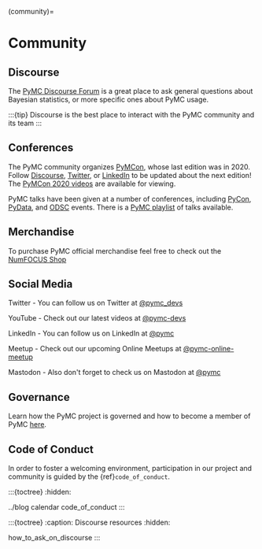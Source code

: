 (community)=
# Community

## Discourse

The [PyMC Discourse Forum](https://discourse.pymc.io/) is a great place to ask general questions about Bayesian statistics, or more specific ones about PyMC usage.

:::{tip}
Discourse is the best place to interact with the PyMC community and its team
:::

## Conferences

The PyMC community organizes [PyMCon](https://pymcon.com/), whose last edition was in 2020. Follow [Discourse](https://discourse.pymc.io/), [Twitter](https://twitter.com/pymc_devs), or [LinkedIn](https://www.linkedin.com/company/pymc/) to be updated about the next edition! The [PyMCon 2020 videos](https://www.youtube.com/c/PyMCDevelopers/videos) are available for viewing.

PyMC talks have been given at a number of conferences, including [PyCon](https://us.pycon.org/),
[PyData](https://pydata.org/events/), and [ODSC](https://odsc.com/) events. There is a [PyMC playlist](https://www.youtube.com/playlist?list=PL1Ma_1DBbE82OVW8Fz_6Ts1oOeyOAiovy) of talks available.

## Merchandise 

To purchase PyMC official merchandise feel free to check out the [NumFOCUS Shop](https://numfocus.myspreadshop.com/pymc+official+logo?idea=61f03c1df33f941d0307b965)

## Social Media

Twitter - You can follow us on Twitter at [@pymc_devs](https://twitter.com/pymc_devs)

YouTube - Check out our latest videos at [@pymc-devs](https://www.youtube.com/@pymc-devs)

LinkedIn - You can follow us on LinkedIn at [@pymc](https://www.linkedin.com/company/pymc/)

Meetup - Check out our upcoming Online Meetups at [@pymc-online-meetup](https://www.meetup.com/pymc-online-meetup/)

Mastodon - Also don't forget to check us on Mastodon at [@pymc](https://bayes.club/@pymc)

## Governance

Learn how the PyMC project is governed and how to become a member of PyMC [here](https://github.com/pymc-devs/pymc/blob/main/GOVERNANCE.md).

## Code of Conduct

In order to foster a welcoming environment, participation in our project and community is guided by the {ref}`code_of_conduct`.

:::{toctree}
:hidden:

../blog
calendar
code_of_conduct
:::

:::{toctree}
:caption: Discourse resources
:hidden:

how_to_ask_on_discourse
:::
